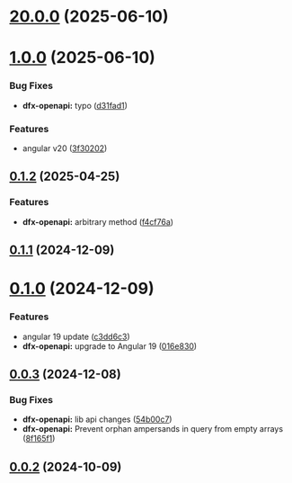  
# [20.0.0](https://github.com/Dafnik/dfts-common/compare/dfx-openapi-19.0.0...dfx-openapi-20.0.0) (2025-06-10)



# [1.0.0](https://github.com/Dafnik/dfts-common/compare/dfx-openapi-0.1.2...dfx-openapi-1.0.0) (2025-06-10)


### Bug Fixes

* **dfx-openapi:** typo ([d31fad1](https://github.com/Dafnik/dfts-common/commit/d31fad145ed5d02f2212cb23d0954350a86cb82a))


### Features

* angular v20 ([3f30202](https://github.com/Dafnik/dfts-common/commit/3f302022d92a77ca080bdcc0404ba06cceed4cc8))



## [0.1.2](https://github.com/Dafnik/dfts-common/compare/dfx-openapi-0.1.1...dfx-openapi-0.1.2) (2025-04-25)


### Features

* **dfx-openapi:** arbitrary method ([f4cf76a](https://github.com/Dafnik/dfts-common/commit/f4cf76a9165c7583d24990783bf0956c8ed6654f))



## [0.1.1](https://github.com/Dafnik/dfts-common/compare/dfx-openapi-0.1.0...dfx-openapi-0.1.1) (2024-12-09)



# [0.1.0](https://github.com/Dafnik/dfts-common/compare/dfx-openapi-0.0.3...dfx-openapi-0.1.0) (2024-12-09)


### Features

* angular 19 update ([c3dd6c3](https://github.com/Dafnik/dfts-common/commit/c3dd6c3ff92ceb701fafae3f65eee559b686f7dc))
* **dfx-openapi:** upgrade to Angular 19 ([016e830](https://github.com/Dafnik/dfts-common/commit/016e830b86417c1230d29b4259a6455596f99a24))



## [0.0.3](https://github.com/Dafnik/dfts-common/compare/dfx-openapi-0.0.2...dfx-openapi-0.0.3) (2024-12-08)


### Bug Fixes

* **dfx-openapi:** lib api changes ([54b00c7](https://github.com/Dafnik/dfts-common/commit/54b00c775581821edac445f6e43880ac5f57ebea))
* **dfx-openapi:** Prevent orphan ampersands in query from empty arrays ([8f165f1](https://github.com/Dafnik/dfts-common/commit/8f165f133be07f917f07b36186c0577a76d80c70))



## [0.0.2](https://github.com/Dafnik/dfts-common/compare/dfx-openapi-0.0.1...dfx-openapi-0.0.2) (2024-10-09)
